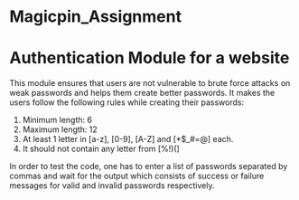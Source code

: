# Magicpin_Assignment
# Authentication Module for a website

This module ensures that users are not vulnerable to brute force attacks on weak passwords and helps them create better passwords. It makes the users follow the following rules while creating their passwords: 
1. Minimum length: 6
2. Maximum length: 12
3. At least 1 letter in [a-z], [0-9], [A-Z] and [*$_#=@] each.
4. It should not contain any letter from [%!)(]

In order to test the code, one has to enter a list of passwords separated by commas and wait for the output which consists of success or failure messages for valid and invalid passwords respectively.

